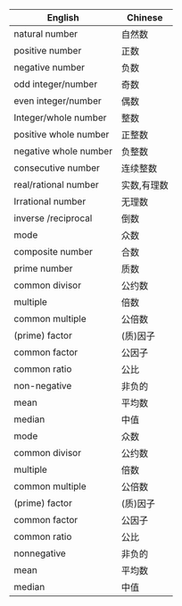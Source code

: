 | English         | Chinese     |
|--------------|-----------|
|natural number| 自然数
|positive number| 正数
|negative number| 负数
|odd integer/number| 奇数
|even integer/number| 偶数
|Integer/whole number| 整数
|positive whole number| 正整数
|negative whole number| 负整数
|consecutive number| 连续整数
|real/rational number| 实数,有理数
|Irrational number| 无理数
|inverse /reciprocal| 倒数
|mode| 众数
|composite number| 合数
|prime number| 质数
|common divisor| 公约数
|multiple| 倍数
|common multiple| 公倍数
|(prime) factor| (质)因子
|common factor| 公因子
|common ratio| 公比
|non-negative| 非负的
|mean| 平均数
|median| 中值
|mode| 众数
|common divisor| 公约数
|multiple| 倍数
|common multiple| 公倍数
|(prime) factor| (质)因子
|common factor|  公因子
|common ratio|  公比
|nonnegative|  非负的
|mean| 平均数
|median| 中值
